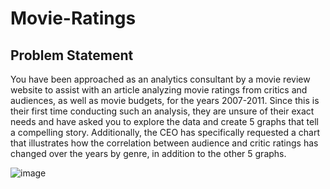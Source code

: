 # Movie-Ratings

## Problem Statement

You have been approached as an analytics consultant by a movie review website to assist with an article analyzing movie ratings from critics and audiences, as well as movie budgets, for the years 2007-2011. Since this is their first time conducting such an analysis, they are unsure of their exact needs and have asked you to explore the data and create 5 graphs that tell a compelling story. Additionally, the CEO has specifically requested a chart that illustrates how the correlation between audience and critic ratings has changed over the years by genre, in addition to the other 5 graphs.

![image](https://github.com/user-attachments/assets/287b168a-2071-471d-a85b-e94b3d007924)
